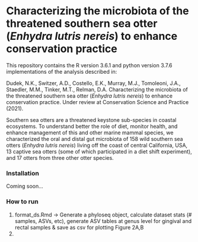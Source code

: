 # Characterizing the microbiota of the threatened southern sea otter (_Enhydra lutris nereis_) to enhance conservation practice

This repository contains the R version 3.6.1 and python version 3.7.6 implementations of the analysis described in:

Dudek, N.K., Switzer, A.D., Costello, E.K., Murray, M.J., Tomoleoni, J.A., Staedler, M.M., Tinker, M.T., Relman, D.A. Characterizing the microbiota of the threatened southern sea otter (_Enhydra lutris nereis_) to enhance conservation practice. Under review at Conservation Science and Practice (2021).

Southern sea otters are a threatened keystone sub-species in coastal ecosystems. To understand better the role of diet, monitor health, and enhance management of this and other marine mammal species, we characterized the oral and distal gut microbiota of 158 wild southern sea otters (_Enhydra lutris nereis_) living off the coast of central California, USA, 13 captive sea otters (some of which participated in a diet shift experiment), and 17 otters from three other otter species.

### Installation

Coming soon...

### How to run

1. format_ds.Rmd -> Generate a phyloseq object, calculate dataset stats (# samples, ASVs, etc), generate ASV tables at genus level for gingival and rectal samples & save as csv for plotting Figure 2A,B
2. 
